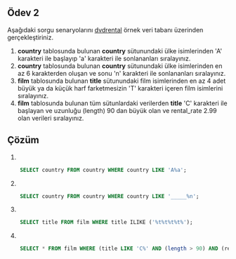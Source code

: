## Ödev 2

Aşağıdaki sorgu senaryolarını [dvdrental](https://www.postgresqltutorial.com/wp-content/uploads/2019/05/dvdrental.zip) örnek veri tabanı üzerinden gerçekleştiriniz.

1. **country** tablosunda bulunan **country** sütunundaki ülke isimlerinden 'A' karakteri ile başlayıp 'a' karakteri ile sonlananları sıralayınız.
2. **country** tablosunda bulunan **country** sütunundaki ülke isimlerinden en az 6 karakterden oluşan ve sonu 'n' karakteri ile sonlananları sıralayınız.
3. **film** tablosunda bulunan **title** sütunundaki film isimlerinden en az 4 adet büyük ya da küçük harf farketmesizin 'T' karakteri içeren film isimlerini sıralayınız.
4. **film** tablosunda bulunan tüm sütunlardaki verilerden **title** 'C' karakteri ile başlayan ve uzunluğu (length) 90 dan büyük olan ve rental_rate 2.99 olan verileri sıralayınız.

## Çözüm

1. 
``` sql
    SELECT country FROM country WHERE country LIKE 'A%a';

```

2. 
``` sql
    SELECT country FROM country WHERE country LIKE '_____%n';

```

3. 
``` sql
    SELECT title FROM film WHERE title ILIKE ('%t%t%t%t%');

```

4. 
``` sql
    SELECT * FROM film WHERE (title LIKE 'C%' AND (length > 90) AND (rental_rate = 2.99));

```